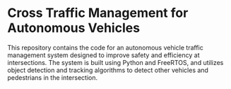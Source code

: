 # Cross Traffic Management for Autonomous Vehicles
This repository contains the code for an autonomous vehicle traffic management 
system designed to improve safety and efficiency at intersections. 
The system is built using Python and FreeRTOS, and utilizes object 
detection and tracking algorithms to detect other vehicles 
and pedestrians in the intersection.


